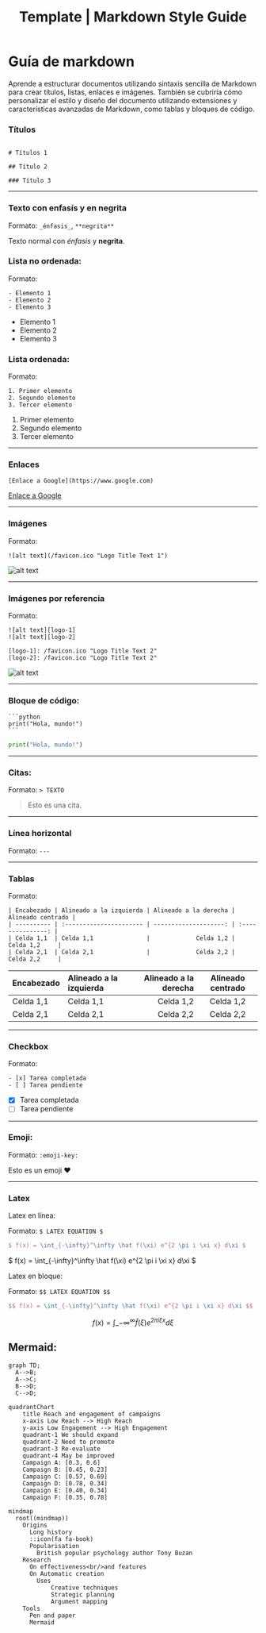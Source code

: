 ﻿---
postId: 000
filename: "000_template.md"
layout: "post"
title: "Template | Markdown Style Guide"
cover: "/assets/development/cover.png"
slug: "url-slug"
chips:
  - label: "2023-12-17"
    icon: "pi pi-calendar"
  - label: "20 min"
    icon: "pi pi-clock"
authors:
  - id: 0
    name: "nonodev96"
    image: "/assets/development/avatar.png"
categories:
  - Markdown
  - Latex
keywords:
  - Markdown
  - Latex
summary: "Aprende a estructurar documentos utilizando sintaxis sencilla de Markdown para crear títulos, listas, enlaces e imágenes. También se cubriría cómo personalizar el estilo y diseño del documento utilizando extensiones y características avanzadas de Markdown, como tablas y bloques de código."
---

# Guía de markdown

Aprende a estructurar documentos utilizando sintaxis sencilla de Markdown para crear títulos, listas, enlaces e imágenes. También se cubriría cómo personalizar el estilo y diseño del documento utilizando extensiones y características avanzadas de Markdown, como tablas y bloques de código.

### Títulos

```àscii

# Títulos 1

## Título 2

### Título 3

```

---

### Texto con enfasís y en negrita

Formato: `_énfasis_`, `**negrita**`

Texto normal con _énfasis_ y **negrita**.

### Lista no ordenada:

Formato:

```ascii
- Elemento 1
- Elemento 2
- Elemento 3
```

- Elemento 1
- Elemento 2
- Elemento 3

### Lista ordenada:

Formato:

```àscii
1. Primer elemento
2. Segundo elemento
3. Tercer elemento
```

1. Primer elemento
2. Segundo elemento
3. Tercer elemento

---

### Enlaces

```ascii
[Enlace a Google](https://www.google.com)
```

[Enlace a Google](https://www.google.com)

---

### Imágenes

Formato:

```ascii
![alt text](/favicon.ico "Logo Title Text 1")
```

![alt text](/favicon.ico "Logo Title Text 1")

---

### Imágenes por referencia

Formato:  

```ascii
![alt text][logo-1]
![alt text][logo-2]

[logo-1]: /favicon.ico "Logo Title Text 2"
[logo-2]: /favicon.ico "Logo Title Text 2"
```

![alt text][logo-1]

[logo-1]: /favicon.ico "Logo Title Text 2"

---

### Bloque de código:

````ascii
```python
print("Hola, mundo!")
```
````

```python
print("Hola, mundo!")
```

---

### Citas:

Formato: `> TEXTO`

> Esto es una cita.

---

### Línea horizontal

Formato: `---`

---

### Tablas

Formato:

```ascii
| Encabezado | Alineado a la izquierda | Alineado a la derecha | Alineado centrado |
| ---------- | :---------------------- | --------------------: | :---------------: |
| Celda 1,1  | Celda 1,1               |             Celda 1,2 |     Celda 1,2     |
| Celda 2,1  | Celda 2,1               |             Celda 2,2 |     Celda 2,2     |
```

| Encabezado | Alineado a la izquierda | Alineado a la derecha | Alineado centrado |
| ---------- | :---------------------- | --------------------: | :---------------: |
| Celda 1,1  | Celda 1,1               |             Celda 1,2 |     Celda 1,2     |
| Celda 2,1  | Celda 2,1               |             Celda 2,2 |     Celda 2,2     |

---

### Checkbox

Formato:

```ascii
- [x] Tarea completada
- [ ] Tarea pendiente
```

- [x] Tarea completada
- [ ] Tarea pendiente

---

### Emoji:

Formato: `:emoji-key:`

Esto es un emoji :heart:

---

### Latex

Latex en línea:

Formato: `$ LATEX EQUATION $`

```latex
$ f(x) = \int_{-\infty}^\infty \hat f(\xi) e^{2 \pi i \xi x} d\xi $
```

$ f(x) = \int\_{-\infty}^\infty \hat f(\xi) e^{2 \pi i \xi x} d\xi $

Latex en bloque:

Formato: `$$ LATEX EQUATION $$`

```latex
$$ f(x) = \int_{-\infty}^\infty \hat f(\xi) e^{2 \pi i \xi x} d\xi $$
```

$$ f(x) = \int\_{-\infty}^\infty \hat f(\xi) e^{2 \pi i \xi x} d\xi $$

## Mermaid:

```mermaid
graph TD;
  A-->B;
  A-->C;
  B-->D;
  C-->D;
```

```mermaid
quadrantChart
    title Reach and engagement of campaigns
    x-axis Low Reach --> High Reach
    y-axis Low Engagement --> High Engagement
    quadrant-1 We should expand
    quadrant-2 Need to promote
    quadrant-3 Re-evaluate
    quadrant-4 May be improved
    Campaign A: [0.3, 0.6]
    Campaign B: [0.45, 0.23]
    Campaign C: [0.57, 0.69]
    Campaign D: [0.78, 0.34]
    Campaign E: [0.40, 0.34]
    Campaign F: [0.35, 0.78]
```

```mermaid
mindmap
  root((mindmap))
    Origins
      Long history
      ::icon(fa fa-book)
      Popularisation
        British popular psychology author Tony Buzan
    Research
      On effectiveness<br/>and features
      On Automatic creation
        Uses
            Creative techniques
            Strategic planning
            Argument mapping
    Tools
      Pen and paper
      Mermaid
```
